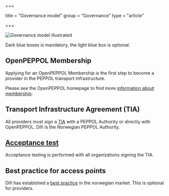 +++

title = "Governance model"
group = "Governance"
type = "article"

+++

![Governance model illustrated](/images/peppol-governance-model.png)

Dark blue boxes is mandatory, the light blue box is optional.


## OpenPEPPOL Membership

Applying for an OpenPEPPOL Membership is the first step to become a provider in the PEPPOL transport infrastructure.

Please see the OpenPEPPOL homepage to find more [information about membership](https://peppol.eu/get-involved/join-openpeppol/).


## Transport Infrastructure Agreement (TIA)

All providers must sign a [TIA](https://vefa.difi.no/peppol/tools/tia/) with a PEPPOL Authority or directly with OpenPEPPOL. Difi is the Norwegian PEPPOL Authority.


## [Acceptance test](/peppol/knowledge-base/acceptance-test/)

Acceptance testing is performed with all organizations signing the TIA.


## Best practice for access points

Difi has estabished a [best practice](http://www.anskaffelser.no/sites/anskaffelser/files/2014-06-17_-_best_practice_for_aksesspunkt.pdf) in the norwegian market. This is optional for providers.
